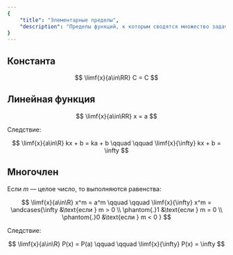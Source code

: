 ```yaml
---
{
    "title": "Элементарные пределы",
    "description": "Пределы функций, к которым сводятся множество задач."
}
---
```


## Константа

$$ \limf{x}{a\in\RR} C = C $$

## Линейная функция

$$ \limf{x}{a\in\RR} x = a $$

Следствие:

$$ \limf{x}{a\in\R} kx + b = ka + b \qquad \qquad \limf{x}{\infty} kx + b = \infty $$

## Многочлен

Если $m$ — целое число, то выполняются равенства: 

$$ \limf{x}{a\in\R} x^m = a^m \qquad \qquad \limf{x}{\infty} x^m = \andcases{\infty &\text{если } m > 0 \\ \phantom{.}1 &\text{если } m = 0 \\ \phantom{.}0 &\text{если } m < 0 } $$

Следствие:

$$ \limf{x}{a\in\R} P(x) = P(a) \qquad \qquad \limf{x}{\infty} P(x) = \infty $$